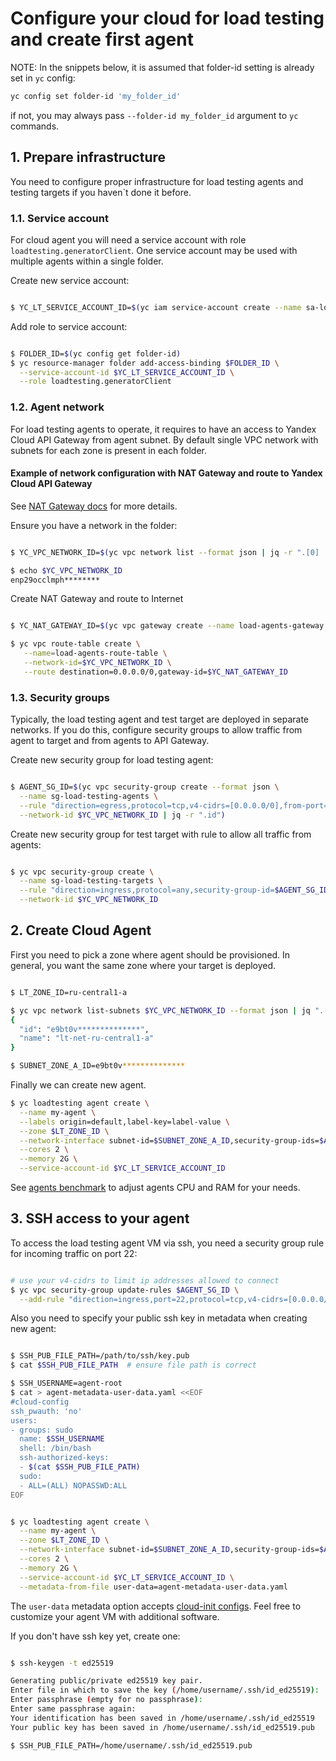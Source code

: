 # Configure your cloud for load testing and create first agent

NOTE: In the snippets below, it is assumed that folder-id setting is already set in `yc` config:

```bash
yc config set folder-id 'my_folder_id'
```

if not, you may always pass `--folder-id my_folder_id` argument to `yc` commands.

## 1. Prepare infrastructure

You need to configure proper infrastructure for load testing agents and testing targets if you haven`t done it before.

### 1.1. Service account

For cloud agent you will need a service account with role `loadtesting.generatorClient`. One service account may be used with multiple agents within a single folder.

Create new service account:

```bash

$ YC_LT_SERVICE_ACCOUNT_ID=$(yc iam service-account create --name sa-loadagent --format json | jq -r ".id")

```

Add role to service account:

```bash

$ FOLDER_ID=$(yc config get folder-id)
$ yc resource-manager folder add-access-binding $FOLDER_ID \
  --service-account-id $YC_LT_SERVICE_ACCOUNT_ID \
  --role loadtesting.generatorClient

```

### 1.2. Agent network

For load testing agents to operate, it requires to have an access to Yandex Cloud API Gateway from agent subnet.
By default single VPC network with subnets for each zone is present in each folder.

#### Example of network configuration with NAT Gateway and route to Yandex Cloud API Gateway

See [NAT Gateway docs](https://cloud.yandex.ru/en/docs/vpc/operations/create-nat-gateway#console_1) for more details.

Ensure you have a network in the folder:

```bash

$ YC_VPC_NETWORK_ID=$(yc vpc network list --format json | jq -r ".[0] | .id")

$ echo $YC_VPC_NETWORK_ID
enp29occlmph********

```

Create NAT Gateway and route to Internet

```bash

$ YC_NAT_GATEWAY_ID=$(yc vpc gateway create --name load-agents-gateway --format json | jq -r ".id")

$ yc vpc route-table create \
   --name=load-agents-route-table \
   --network-id=$YC_VPC_NETWORK_ID \
   --route destination=0.0.0.0/0,gateway-id=$YC_NAT_GATEWAY_ID

```

### 1.3. Security groups

Typically, the load testing agent and test target are deployed in separate networks. If you do this, configure security groups to allow traffic from agent to target and from agents to API Gateway.

Create new security group for load testing agent:

```bash

$ AGENT_SG_ID=$(yc vpc security-group create --format json \
  --name sg-load-testing-agents \
  --rule "direction=egress,protocol=tcp,v4-cidrs=[0.0.0.0/0],from-port=0,to-port=65535" \
  --network-id $YC_VPC_NETWORK_ID | jq -r ".id")

```

Create new security group for test target with rule to allow all traffic from agents:

```bash

$ yc vpc security-group create \
  --name sg-load-testing-targets \
  --rule "direction=ingress,protocol=any,security-group-id=$AGENT_SG_ID,from-port=0,to-port=65535" \
  --network-id $YC_VPC_NETWORK_ID

```

## 2. Create Cloud Agent

First you need to pick a zone where agent should be provisioned. In general, you want the same zone where your target is deployed.

```bash

$ LT_ZONE_ID=ru-central1-a

$ yc vpc network list-subnets $YC_VPC_NETWORK_ID --format json | jq ".[] | select(.zone_id == \"$LT_ZONE_ID\") | {\"id\":.id,\"name\":.name}"
{
  "id": "e9bt0v**************",
  "name": "lt-net-ru-central1-a"
}

$ SUBNET_ZONE_A_ID=e9bt0v**************

```

Finally we can create new agent.

```bash
$ yc loadtesting agent create \
  --name my-agent \
  --labels origin=default,label-key=label-value \
  --zone $LT_ZONE_ID \
  --network-interface subnet-id=$SUBNET_ZONE_A_ID,security-group-ids=$AGENT_SG_ID \
  --cores 2 \
  --memory 2G \
  --service-account-id $YC_LT_SERVICE_ACCOUNT_ID
```

See [agents benchmark](https://cloud.yandex.ru/en/docs/load-testing/concepts/agent#benchmark) to adjust agents CPU and RAM for your needs.


## 3. SSH access to your agent

To access the load testing agent VM via ssh, you need a security group rule for incoming traffic on port 22:

```bash

# use your v4-cidrs to limit ip addresses allowed to connect
$ yc vpc security-group update-rules $AGENT_SG_ID \
  --add-rule "direction=ingress,port=22,protocol=tcp,v4-cidrs=[0.0.0.0/24]"

```

Also you need to specify your public ssh key in metadata when creating new agent:

```bash

$ SSH_PUB_FILE_PATH=/path/to/ssh/key.pub
$ cat $SSH_PUB_FILE_PATH  # ensure file path is correct

$ SSH_USERNAME=agent-root
$ cat > agent-metadata-user-data.yaml <<EOF
#cloud-config
ssh_pwauth: 'no'
users:
- groups: sudo
  name: $SSH_USERNAME
  shell: /bin/bash
  ssh-authorized-keys:
  - $(cat $SSH_PUB_FILE_PATH)
  sudo:
  - ALL=(ALL) NOPASSWD:ALL
EOF


$ yc loadtesting agent create \
  --name my-agent \
  --zone $LT_ZONE_ID \
  --network-interface subnet-id=$SUBNET_ZONE_A_ID,security-group-ids=$AGENT_SG_ID \
  --cores 2 \
  --memory 2G \
  --service-account-id $YC_LT_SERVICE_ACCOUNT_ID \
  --metadata-from-file user-data=agent-metadata-user-data.yaml

```

The `user-data` metadata option accepts [cloud-init configs](https://cloudinit.readthedocs.io/en/latest/). Feel free to customize your agent VM with additional software.

If you don't have ssh key yet, create one:

```bash

$ ssh-keygen -t ed25519

Generating public/private ed25519 key pair.
Enter file in which to save the key (/home/username/.ssh/id_ed25519): 
Enter passphrase (empty for no passphrase): 
Enter same passphrase again: 
Your identification has been saved in /home/username/.ssh/id_ed25519
Your public key has been saved in /home/username/.ssh/id_ed25519.pub

$ SSH_PUB_FILE_PATH=/home/username/.ssh/id_ed25519.pub

```
